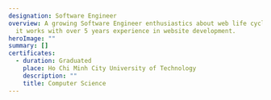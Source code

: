 ```yaml
---
designation: Software Engineer
overview: A growing Software Engineer enthusiastics about web life cycle and how
  it works with over 5 years experience in website development.
heroImage: ""
summary: []
certificates:
  - duration: Graduated
    place: Ho Chi Minh City University of Technology
    description: ""
    title: Computer Science
---
```

